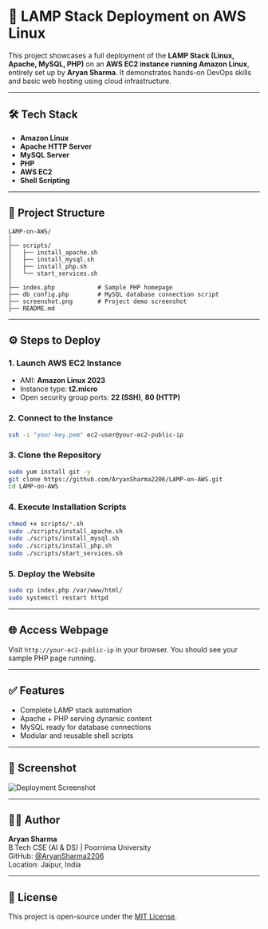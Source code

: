 # 🚀 LAMP Stack Deployment on AWS Linux

This project showcases a full deployment of the **LAMP Stack (Linux, Apache, MySQL, PHP)** on an **AWS EC2 instance running Amazon Linux**, entirely set up by **Aryan Sharma**. It demonstrates hands-on DevOps skills and basic web hosting using cloud infrastructure.

---

## 🛠️ Tech Stack

- **Amazon Linux**
- **Apache HTTP Server**
- **MySQL Server**
- **PHP**
- **AWS EC2**
- **Shell Scripting**

---

## 📁 Project Structure

```
LAMP-on-AWS/
│
├── scripts/
│   ├── install_apache.sh
│   ├── install_mysql.sh
│   ├── install_php.sh
│   └── start_services.sh
│
├── index.php            # Sample PHP homepage
├── db_config.php        # MySQL database connection script
├── screenshot.png       # Project demo screenshot
├── README.md
```

---

## ⚙️ Steps to Deploy

### 1. Launch AWS EC2 Instance
- AMI: **Amazon Linux 2023**
- Instance type: **t2.micro**
- Open security group ports: **22 (SSH)**, **80 (HTTP)**

### 2. Connect to the Instance
```bash
ssh -i "your-key.pem" ec2-user@your-ec2-public-ip
```

### 3. Clone the Repository
```bash
sudo yum install git -y
git clone https://github.com/AryanSharma2206/LAMP-on-AWS.git
cd LAMP-on-AWS
```

### 4. Execute Installation Scripts
```bash
chmod +x scripts/*.sh
sudo ./scripts/install_apache.sh
sudo ./scripts/install_mysql.sh
sudo ./scripts/install_php.sh
sudo ./scripts/start_services.sh
```

### 5. Deploy the Website
```bash
sudo cp index.php /var/www/html/
sudo systemctl restart httpd
```

---

## 🌐 Access Webpage

Visit `http://your-ec2-public-ip` in your browser. You should see your sample PHP page running.

---

## ✅ Features

- Complete LAMP stack automation
- Apache + PHP serving dynamic content
- MySQL ready for database connections
- Modular and reusable shell scripts

---

## 📸 Screenshot

![Deployment Screenshot](screenshot.png)

---

## 👨‍💻 Author

**Aryan Sharma**  
B.Tech CSE (AI & DS) | Poornima University  
GitHub: [@AryanSharma2206](https://github.com/AryanSharma2206)  
Location: Jaipur, India

---

## 📄 License

This project is open-source under the [MIT License](LICENSE).
